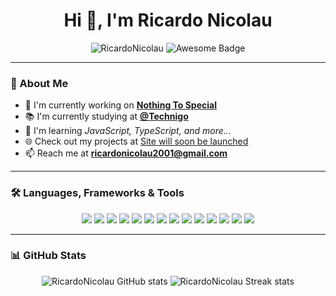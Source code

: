 <h1 align="center"> Hi 👋, I'm Ricardo Nicolau </h1>

<p align="center">
  <img src="https://komarev.com/ghpvc/?username=RicardoNicolau&label=Profile%20views&color=0e75b6&style=flat" alt="RicardoNicolau" />
  <img src="https://img.shields.io/badge/status-awesome-purple" alt="Awesome Badge" />
</p>

---

### 📌 About Me  
- 🎯 I'm currently working on **[Nothing To Special](https://github.com/RicardoNicolau/YourProject)**
- 📚 I'm currently studying at **[@Technigo](https://github.com/technigo)**  
- 🚀 I'm learning *JavaScript, TypeScript, and more...*  
- 🌐 Check out my projects at [Site will soon be launched](https://github.com/RicardoNicolau)  
- 📫 Reach me at **ricardonicolau2001@gmail.com**  

---

### 🛠️ Languages, Frameworks & Tools  
<p align="center">
  <!-- Languages -->
  <img src="https://img.shields.io/badge/HTML-E34F26?style=for-the-badge&logo=html5&logoColor=white"/>
  <img src="https://img.shields.io/badge/CSS-1572B6?style=for-the-badge&logo=css3&logoColor=white"/>
  <img src="https://img.shields.io/badge/JavaScript-F7DF1E?style=for-the-badge&logo=javascript&logoColor=black"/>
  <img src="https://img.shields.io/badge/TypeScript-007ACC?style=for-the-badge&logo=typescript&logoColor=white"/>

  <!-- Frontend -->
  <img src="https://img.shields.io/badge/React-20232A?style=for-the-badge&logo=react&logoColor=61DAFB"/>
  <img src="https://img.shields.io/badge/React%20Router-CA4245?style=for-the-badge&logo=reactrouter&logoColor=white"/>

  <!-- Backend -->
  <img src="https://img.shields.io/badge/Node.js-43853D?style=for-the-badge&logo=node.js&logoColor=white"/>
  <img src="https://img.shields.io/badge/Express.js-000000?style=for-the-badge&logo=express&logoColor=white"/>
  <img src="https://img.shields.io/badge/MongoDB-4EA94B?style=for-the-badge&logo=mongodb&logoColor=white"/>
  <img src="https://img.shields.io/badge/REST%20API-02569B?style=for-the-badge&logo=api&logoColor=white"/>

  <!-- Accessibility -->
  <img src="https://img.shields.io/badge/Web%20Accessibility-000000?style=for-the-badge&logo=w3c&logoColor=white"/>

  <!-- Tools -->
  <img src="https://img.shields.io/badge/Git-F05032?style=for-the-badge&logo=git&logoColor=white"/>
  <img src="https://img.shields.io/badge/GitHub-181717?style=for-the-badge&logo=github&logoColor=white"/>
  <img src="https://img.shields.io/badge/VS%20Code-007ACC?style=for-the-badge&logo=visual-studio-code&logoColor=white"/>
</p>

---

### 📊 GitHub Stats  
<p align="center">
  <img src="https://github-readme-stats.vercel.app/api?username=RicardoNicolau&show_icons=true&theme=dark" alt="RicardoNicolau GitHub stats"/>
  <img src="https://github-readme-streak-stats.herokuapp.com/?user=RicardoNicolau&theme=dark" alt="RicardoNicolau Streak stats"/>
</p>
